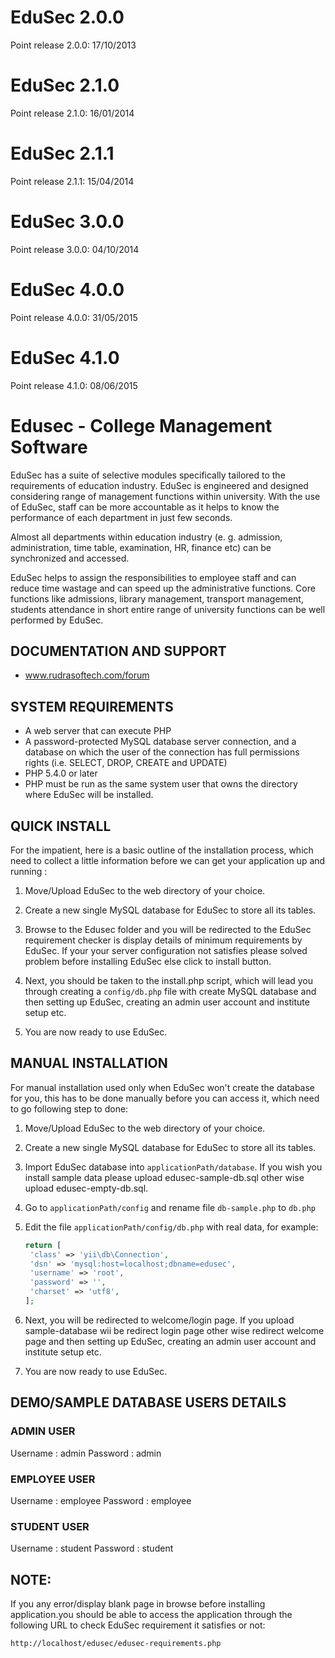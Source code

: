 # EduSec 2.0.0 #
Point release 2.0.0: 17/10/2013

# EduSec 2.1.0 #
Point release 2.1.0: 16/01/2014

# EduSec 2.1.1 #
Point release 2.1.1: 15/04/2014

# EduSec 3.0.0 #
Point release 3.0.0: 04/10/2014

# EduSec 4.0.0 #
Point release 4.0.0: 31/05/2015

# EduSec 4.1.0 #
Point release 4.1.0: 08/06/2015


Edusec - College Management Software
====================================

EduSec has a suite of selective modules specifically tailored to the requirements of education industry. EduSec is engineered and designed considering range of management functions within university. With the use of EduSec, staff can be more accountable as it helps to know the performance of each department in just few seconds. 

Almost all departments within education industry (e. g. admission, administration, time table, examination, HR, finance etc) can be synchronized and accessed. 

EduSec helps to assign the responsibilities to employee staff and can reduce time wastage and can speed up the administrative functions. Core functions like admissions, library management, transport management, students attendance in short entire range of university functions can be well performed by EduSec.


DOCUMENTATION AND SUPPORT
-------------------------
* www.rudrasoftech.com/forum


SYSTEM REQUIREMENTS
-------------------
* A web server that can execute PHP
* A password-protected MySQL database server connection, 
  and a database on which the user of the  connection has 
  full permissions rights (i.e. SELECT, DROP, CREATE and UPDATE)
* PHP 5.4.0 or later
* PHP must be run as the same system user that owns the directory 
  where EduSec will be installed.


QUICK INSTALL
-------------
For the impatient, here is a basic outline of the
installation process, which need to collect a little 
information before we can get your application 
up and running :
 
1) Move/Upload EduSec to the web directory of your choice.

2) Create a new single MySQL database for EduSec to store all
   its tables.

3) Browse to the Edusec folder and you will be redirected 
   to the EduSec requirement checker is display details of 
   minimum requirements by EduSec.
   If your your server configuration not satisfies please 
   solved problem before installing EduSec else click to install button.

4) Next, you should be taken to the install.php script, 
   which will lead you through creating a `config/db.php` 
   file with create MySQL database and then setting up EduSec, 
   creating an admin user account and institute setup etc.    

5) You are now ready to use EduSec.


MANUAL INSTALLATION
-------------------
For manual installation used only when EduSec won't create the database 
for you, this has to be done manually before you can access it,
which need to go following step to done:

1) Move/Upload EduSec to the web directory of your choice.

2) Create a new single MySQL database for EduSec to store all
   its tables.

3) Import EduSec database into `applicationPath/database`.
   If you wish you install sample data please upload edusec-sample-db.sql
   other wise upload edusec-empty-db.sql.   

4) Go to `applicationPath/config` and rename file `db-sample.php` to 
   `db.php`

5) Edit the file `applicationPath/config/db.php` with real data, for example:
   ```php
   return [
	'class' => 'yii\db\Connection',
	'dsn' => 'mysql:host=localhost;dbname=edusec',
	'username' => 'root',
	'password' => '',
	'charset' => 'utf8',
   ];
   ```

6) Next, you will be redirected to welcome/login page.
   If you upload sample-database wii be redirect login page
   other wise redirect welcome page and then setting up EduSec, 
   creating an admin user account and institute setup etc.      

7) You are now ready to use EduSec.


DEMO/SAMPLE DATABASE USERS DETAILS 
----------------------------------
### ADMIN USER
Username : admin
Password : admin

### EMPLOYEE USER
Username : employee
Password : employee

### STUDENT USER
Username : student
Password : student


**NOTE:**
---------- 
If you any error/display blank page in browse before installing application.you should be able to access the application through the following URL to check EduSec requirement it satisfies or not:
~~~
http://localhost/edusec/edusec-requirements.php
~~~
